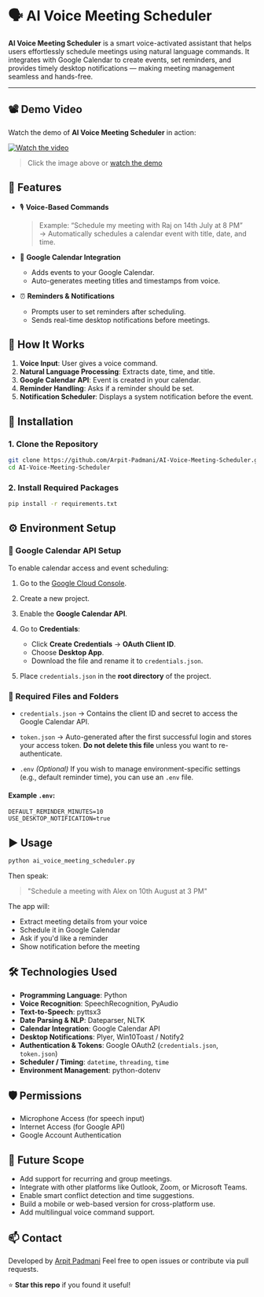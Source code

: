 

# 🗣️ AI Voice Meeting Scheduler

**AI Voice Meeting Scheduler** is a smart voice-activated assistant that helps users effortlessly schedule meetings using natural language commands. It integrates with Google Calendar to create events, set reminders, and provides timely desktop notifications — making meeting management seamless and hands-free.

 ---

## 📽️ Demo Video

Watch the demo of **AI Voice Meeting Scheduler** in action:

[![Watch the video](https://github.com/user-attachments/assets/5788511e-79c4-4cd9-b15a-1feb3f6fcf31)](https://github.com/user-attachments/assets/5788511e-79c4-4cd9-b15a-1feb3f6fcf31)

> Click the image above or [watch the demo](https://github.com/user-attachments/assets/5788511e-79c4-4cd9-b15a-1feb3f6fcf31)


## 🚀 Features

- 🎙️ **Voice-Based Commands**  
  > Example: “Schedule my meeting with Raj on 14th July at 8 PM”  
  → Automatically schedules a calendar event with title, date, and time.

- 📅 **Google Calendar Integration**  
  - Adds events to your Google Calendar.  
  - Auto-generates meeting titles and timestamps from voice.

- ⏰ **Reminders & Notifications**  
  - Prompts user to set reminders after scheduling.  
  - Sends real-time desktop notifications before meetings.

 

## 🧠 How It Works

1. **Voice Input**: User gives a voice command.
2. **Natural Language Processing**: Extracts date, time, and title.
3. **Google Calendar API**: Event is created in your calendar.
4. **Reminder Handling**: Asks if a reminder should be set.
5. **Notification Scheduler**: Displays a system notification before the event.

 

## 🔧 Installation

### 1. Clone the Repository

```bash
git clone https://github.com/Arpit-Padmani/AI-Voice-Meeting-Scheduler.git
cd AI-Voice-Meeting-Scheduler
````

### 2. Install Required Packages

```bash
pip install -r requirements.txt
```

 

## ⚙️ Environment Setup

### 🔑 Google Calendar API Setup

To enable calendar access and event scheduling:

1. Go to the [Google Cloud Console](https://console.cloud.google.com/).
2. Create a new project.
3. Enable the **Google Calendar API**.
4. Go to **Credentials**:

   * Click **Create Credentials** → **OAuth Client ID**.
   * Choose **Desktop App**.
   * Download the file and rename it to `credentials.json`.
5. Place `credentials.json` in the **root directory** of the project.

### 📁 Required Files and Folders

* `credentials.json`
  → Contains the client ID and secret to access the Google Calendar API.

* `token.json`
  → Auto-generated after the first successful login and stores your access token.
  **Do not delete this file** unless you want to re-authenticate.

* `.env` *(Optional)*
  If you wish to manage environment-specific settings (e.g., default reminder time), you can use an `.env` file.

#### Example `.env`:

```env
DEFAULT_REMINDER_MINUTES=10
USE_DESKTOP_NOTIFICATION=true
```

 

## ▶️ Usage

```bash
python ai_voice_meeting_scheduler.py
```

Then speak:

> "Schedule a meeting with Alex on 10th August at 3 PM"

The app will:

* Extract meeting details from your voice
* Schedule it in Google Calendar
* Ask if you'd like a reminder
* Show notification before the meeting

 

## 🛠️ Technologies Used

* **Programming Language**: Python
* **Voice Recognition**: SpeechRecognition, PyAudio
* **Text-to-Speech**: pyttsx3
* **Date Parsing & NLP**: Dateparser, NLTK
* **Calendar Integration**: Google Calendar API
* **Desktop Notifications**: Plyer, Win10Toast / Notify2
* **Authentication & Tokens**: Google OAuth2 (`credentials.json`, `token.json`)
* **Scheduler / Timing**: `datetime`, `threading`, `time`
* **Environment Management**: python-dotenv

 

## 🛡️ Permissions

* Microphone Access (for speech input)
* Internet Access (for Google API)
* Google Account Authentication

 

## 🔮 Future Scope

* Add support for recurring and group meetings.
* Integrate with other platforms like Outlook, Zoom, or Microsoft Teams.
* Enable smart conflict detection and time suggestions.
* Build a mobile or web-based version for cross-platform use.
* Add multilingual voice command support.


 

## 📫 Contact

Developed by [Arpit Padmani](https://github.com/Arpit-Padmani)
Feel free to open issues or contribute via pull requests.

 
⭐ **Star this repo** if you found it useful!

